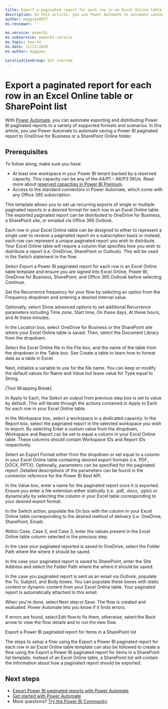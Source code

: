 ```yaml
---
title: Export a paginated report for each row in an Excel Online table or SharePoint list
description: In this article, you use Power Automate to automate saving a Power BI paginated report to OneDrive for Business or a SharePoint Online folder.  
author: maggiesMSFT
ms.reviewer: ''

ms.service: powerbi
ms.subservice: powerbi-service
ms.topic: how-to
ms.date: 11/11/2020
ms.author: maggies

LocalizationGroup: Get started
---
```

# Export a paginated report for each row in an Excel Online table or SharePoint list

With [Power Automate](/power-automate/getting-started), you can automate exporting and distributing Power BI paginated reports to a variety of supported formats and scenarios. In this article, you use Power Automate to automate saving a Power BI paginated report to OneDrive for Business or a SharePoint Online folder.  

## Prerequisites  

To follow along, make sure you have:

- At least one workspace in your Power BI tenant backed by a reserved capacity. This capacity can be any of the A4/P1 – A6/P3 SKUs. Read more about [reserved capacities in Power BI Premium](../admin/service-premium-what-is.md).
- Access to the standard connectors in Power Automate, which come with any Office 365 subscription.

This template allows you to set up recurring exports of single or multiple paginated reports in a desired format for each row in an Excel Online table. The exported paginated report can be distributed to OneDrive for Business, a SharePoint site, or emailed via Office 365 Outlook.  

Each row in your Excel Online table can be designed to either to represent a single user to receive a paginated report on a subscription basis or instead, each row can represent a unique paginated report you wish to distribute. Your Excel Online table will require a column that specifies how you wish to distribute a report (i.e. OneDrive, SharePoint or Outlook). This will be used in the Switch statement in the flow.  

Select Export a Power BI paginated report for each row in an Excel Online table template and ensure you are signed into Excel Online, Power BI, OneDrive for Business, SharePoint, and Office 365 Outlook before selecting Continue.  

 

Set the Recurrence frequency for your flow by selecting an option from the Frequency dropdown and entering a desired Interval value.   

 

Optionally, select Show advanced options to set additional Recurrence parameters including Time zone, Start time, On these days, At these hours, and At these minutes.  

 

In the Location box, select OneDrive for Business or the SharePoint site where your Excel Online table is saved. Then, select the Document Library from the dropdown.   

 

Select the Excel Online file in the File box, and the name of the table from the dropdown in the Table box. See Create a table to learn how to format data as a table in Excel. 

 

Next, initialize a variable to use for the file name. You can keep or modify the default values for Name and Value but leave value for Type equal to String.  

[Text Wrapping Break] 

In Apply to Each, the Select an output from previous step box is set to value by default. This will iterate through the actions contained in Apply to Each for each row in your Excel Online table.  

In the Workspace box, select a workspace in a dedicated capacity. In the Report box, select the paginated report in the selected workspace you wish to export. By selecting Enter a custom value from the dropdown, Workspace and Report can be set to equal a column in your Excel Online table. These columns should contain Workspace IDs and Report IDs respectively.  

Select an Export Format either from the dropdown or set equal to a column in your Excel Online table containing desired export formats (i.e. PDF, DOCX, PPTX). Optionally, parameters can be specified for the paginated report. Detailed descriptions of the parameters can be found in the connector reference for the Power BI Rest API.  

 

In the Value box, enter a name for the paginated report once it is exported. Ensure you enter a file extension either statically (i.e. .pdf, .docx, .pptx) or dynamically by selecting the column in your Excel table corresponding to your desired export format.  

 

In the Switch action, populate the On box with the column in your Excel Online table corresponding to the desired method of delivery (i.e. OneDrive, SharePoint, Email). 

 

Within Case, Case 2, and Case 3, enter the values present in the Excel Online table column selected in the previous step.  

 

In the case your paginated reported is saved to OneDrive, select the Folder Path where the where it should be saved.  

 

In the case your paginated report is saved to SharePoint, enter the Site Address and select the Folder Path where the where it should be saved. 

 

In the case you paginated report is sent as an email via Outlook, populate the To, Subject, and Body boxes. You can populate these boxes with static content or dynamic content from your Excel Online table. Your paginated report is automatically attached to this email.  

 

When you're done, select Next step or Save. The flow is created and evaluated. Power Automate lets you know if it finds errors. 

If errors are found, select Edit flow to fix them, otherwise, select the Back arrow to view the flow details and to run the new flow. 

Export a Power BI paginated report for items in a SharePoint list  

The steps to setup a flow using the Export a Power BI paginated report for each row in an Excel Online table template can also be followed to create a flow using the Export a Power BI paginated report for items in a SharePoint list template. Instead of an Excel Online table, a SharePoint list will contain the information about how a paginated report should be exported.  

## Next steps

- [Export Power BI paginated reports with Power Automate](service-automate-paginated-integration.md)
- [Get started with Power Automate](/power-automate/getting-started/)
- More questions? [Try the Power BI Community](https://community.powerbi.com/)

